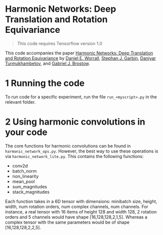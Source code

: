 # Harmonic Networks: Deep Translation and Rotation Equivariance

> This code requires Tensorflow version 1.0

This code accompanies the paper [Harmonic Networks: Deep Translation and Rotation Equivariance](https://arxiv.org/abs/1612.04642) by [Daniel E. Worrall](http://www0.cs.ucl.ac.uk/staff/D.Worrall/), [Stephan J. Garbin](http://stephangarbin.com/), [Daniyar Turmukhambetov](http://www0.cs.ucl.ac.uk/staff/d.turmukhambetov/), and [Gabriel J. Brostow](http://www0.cs.ucl.ac.uk/staff/G.Brostow/).

# 1 Running the code
To run code for a specific experiment, run the file `run_<myscript>.py` in the relevant folder.

# 2 Using harmonic convolutions in your code
The core functions for harmonic convolutions can be found in ```harmonic_network_ops.py```. However, the best way to use these operations is via ```harmonic_network_lite.py```. This contains the following functions:

- conv2d
- batch_norm
- non_linearity
- mean_pool
- sum_magnitudes
- stack_magnitudes

Each function takes in a 6D tensor with dimensions: minibatch size, height, width, num rotation orders, num complex channels, num channels. For instance, a real tensor with 16 items of height 128 and width 128, 2 rotation orders and 5 channels would have shape [16,128,128,2,1,5]. Whereas a complex tensor with the same parameters would be of shape [16,128,128,2,2,5].

